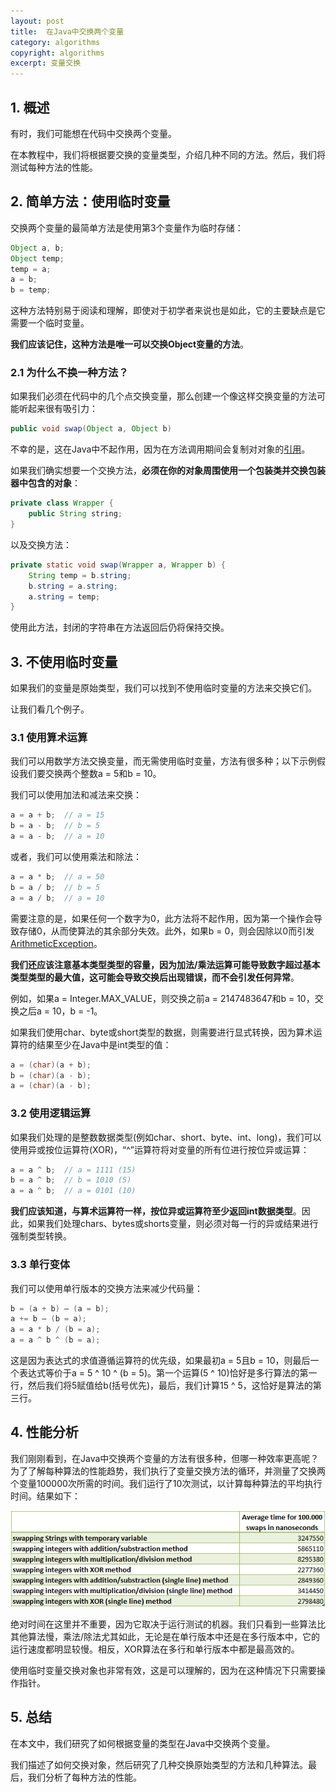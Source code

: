 ```yaml
---
layout: post
title:  在Java中交换两个变量
category: algorithms
copyright: algorithms
excerpt: 变量交换
---
```


## 1. 概述

有时，我们可能想在代码中交换两个变量。

在本教程中，我们将根据要交换的变量类型，介绍几种不同的方法。然后，我们将测试每种方法的性能。

## 2. 简单方法：使用临时变量

交换两个变量的最简单方法是使用第3个变量作为临时存储：

```java
Object a, b;
Object temp;
temp = a;
a = b;
b = temp;
```

这种方法特别易于阅读和理解，即使对于初学者来说也是如此，它的主要缺点是它需要一个临时变量。

**我们应该记住，这种方法是唯一可以交换Object变量的方法**。

### 2.1 为什么不换一种方法？

如果我们必须在代码中的几个点交换变量，那么创建一个像这样交换变量的方法可能听起来很有吸引力：

```java
public void swap(Object a, Object b)
```

不幸的是，这在Java中不起作用，因为在方法调用期间会复制对对象的[引用](https://www.baeldung.com/java-pass-by-value-or-pass-by-reference)。

如果我们确实想要一个交换方法，**必须在你的对象周围使用一个包装类并交换包装器中包含的对象**：

```java
private class Wrapper {
    public String string;
}
```

以及交换方法：

```java
private static void swap(Wrapper a, Wrapper b) {
    String temp = b.string;
    b.string = a.string;
    a.string = temp;
}
```

使用此方法，封闭的字符串在方法返回后仍将保持交换。

## 3. 不使用临时变量

如果我们的变量是原始类型，我们可以找到不使用临时变量的方法来交换它们。

让我们看几个例子。

### 3.1 使用算术运算

我们可以用数学方法交换变量，而无需使用临时变量，方法有很多种；以下示例假设我们要交换两个整数a = 5和b = 10。

我们可以使用加法和减法来交换：

```java
a = a + b;  // a = 15
b = a - b;  // b = 5
a = a - b;  // a = 10
```

或者，我们可以使用乘法和除法：

```java
a = a * b;  // a = 50
b = a / b;  // b = 5
a = a / b;  // a = 10
```

需要注意的是，如果任何一个数字为0，此方法将不起作用，因为第一个操作会导致存储0，从而使算法的其余部分失效。此外，如果b = 0，则会因除以0而引发[ArithmeticException](https://www.baeldung.com/java-overflow-underflow)。

**我们还应该注意基本类型类型的容量，因为加法/乘法运算可能导致数字超过基本类型类型的最大值，这可能会导致交换后出现错误，而不会引发任何异常**。

例如，如果a = Integer.MAX_VALUE，则交换之前a = 2147483647和b = 10，交换之后a = 10，b = -1。

如果我们使用char、byte或short类型的数据，则需要进行显式转换，因为算术运算符的结果至少在Java中是int类型的值：

```java
a = (char)(a + b);
b = (char)(a - b);
a = (char)(a - b);
```

### 3.2 使用逻辑运算

如果我们处理的是整数数据类型(例如char、short、byte、int、long)，我们可以使用异或按位运算符(XOR)，“^”运算符将对变量的所有位进行按位异或运算：

```java
a = a ^ b;  // a = 1111 (15)
b = a ^ b;  // b = 1010 (5) 
a = a ^ b;  // a = 0101 (10)
```

**我们应该知道，与算术运算符一样，按位异或运算符至少返回int数据类型**。因此，如果我们处理chars、bytes或shorts变量，则必须对每一行的异或结果进行强制类型转换。

### 3.3 单行变体

我们可以使用单行版本的交换方法来减少代码量：

```java
b = (a + b) – (a = b);
a += b – (b = a);
a = a * b / (b = a);
a = a ^ b ^ (b = a);
```

这是因为表达式的求值遵循运算符的优先级，如果最初a = 5且b = 10，则最后一个表达式等价于a = 5 ^ 10 ^ (b = 5)。第一个运算(5 ^ 10)恰好是多行算法的第一行，然后我们将5赋值给b(括号优先)，最后，我们计算15 ^ 5，这恰好是算法的第三行。

## 4. 性能分析

我们刚刚看到，在Java中交换两个变量的方法有很多种，但哪一种效率更高呢？为了了解每种算法的性能趋势，我们执行了变量交换方法的循环，并测量了交换两个变量100000次所需的时间。我们运行了10次测试，以计算每种算法的平均执行时间。结果如下：

![](/assets/images/2025/algorithms/javaswaptwovariables01.png)

绝对时间在这里并不重要，因为它取决于运行测试的机器。我们只看到一些算法比其他算法慢，乘法/除法尤其如此，无论是在单行版本中还是在多行版本中，它的运行速度都明显较慢。相反，XOR算法在多行和单行版本中都是最高效的。

使用临时变量交换对象也非常有效，这是可以理解的，因为在这种情况下只需要操作指针。

## 5. 总结

在本文中，我们研究了如何根据变量的类型在Java中交换两个变量。

我们描述了如何交换对象，然后研究了几种交换原始类型的方法和几种算法。最后，我们分析了每种方法的性能。